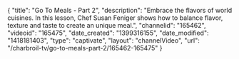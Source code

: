 {
    "title": "Go To Meals - Part 2",
    "description": "Embrace the flavors of world cuisines. In this lesson, Chef Susan Feniger shows how to balance flavor, texture and taste to create an unique meal.",
    "channelid": "165462",
    "videoid": "165475",
    "date_created": "1399316155",
    "date_modified": "1418181403",
    "type": "captivate",
    "layout": "channelVideo",
    "url": "\/charbroil-tv\/go-to-meals-part-2\/165462-165475"
}